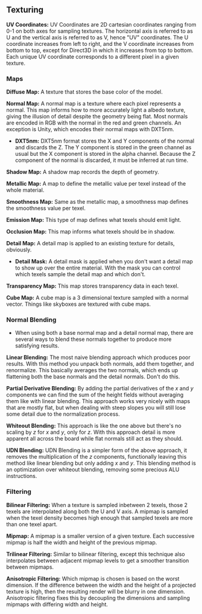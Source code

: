## Texturing

**UV Coordinates:** UV Coordinates are 2D cartesian coordinates ranging from 0-1 on both axes for sampling textures. The horizontal axis is referred to as U and the vertical axis is referred to as V, hence "UV" coordinates. The U coordinate increases from left to right, and the V coordinate increases from bottom to top, except for Direct3D in which it increases from top to bottom. Each unique UV coordinate corresponds to a different pixel in a given texture.

### Maps

**Diffuse Map:** A texture that stores the base color of the model.

**Normal Map:** A normal map is a texture where each pixel represents a normal. This map informs how to more accurately light a albedo texture, giving the illusion of detail despite the geometry being flat. Most normals are encoded in RGB with the normal in the red and green channels. An exception is Unity, which encodes their normal maps with DXT5nm.

* **DXT5nm:** DXT5nm format stores the X and Y components of the normal and discards the Z. The Y component is stored in the green channel as usual but the X component is stored in the alpha channel. Because the Z component of the normal is discarded, it must be inferred at run time.

**Shadow Map:** A shadow map records the depth of geometry.

**Metallic Map:** A map to define the metallic value per texel instead of the whole material.

**Smoothness Map:** Same as the metallic map, a smoothness map defines the smoothness value per texel.

**Emission Map:** This type of map defines what texels should emit light.

**Occlusion Map:** This map informs what texels should be in shadow.

**Detail Map:** A detail map is applied to an existing texture for details, obviously.

* **Detail Mask:** A detail mask is applied when you don't want a detail map to show up over the entire material. With the mask you can control which texels sample the detail map and which don't.

**Transparency Map:** This map stores transparency data in each texel.

**Cube Map:** A cube map is a 3 dimensional texture sampled with a normal vector. Things like skyboxes are textured with cube maps.

### Normal Blending

* When using both a base normal map and a detail normal map, there are several ways to blend these normals together to produce more satisfying results.

**Linear Blending:** The most naive blending approach which produces poor results. With this method you unpack both normals, add them together, and renormalize. This basically averages the two normals, which ends up flattening both the base normals and the detail normals. Don't do this.

**Partial Derivative Blending:** By adding the partial derivatives of the *x* and *y* components we can find the sum of the height fields without averaging them like with linear blending. This approach works very nicely with maps that are mostly flat, but when dealing with steep slopes you will still lose some detail due to the normalization process. 

**Whiteout Blending:** This approach is like the one above but there's no scaling by *z* for *x* and *y*, only for *z*. With this approach detail is more apparent all across the board while flat normals still act as they should.
 
**UDN Blending:** UDN Blending is a simpler form of the above approach, it removes the multiplication of the *z* components, functionally leaving this method like linear blending but only adding *x* and *y*. This blending method is an optimization over whiteout blending, removing some precious ALU instructions.

### Filtering

**Bilinear Filtering:** When a texture is sampled inbetween 2 texels, those 2 texels are interpolated along both the U and V axis. A mipmap is sampled when the texel density becomes high enough that sampled texels are more than one texel apart.

**Mipmap:** A mipmap is a smaller version of a given texture. Each successive mipmap is half the width and height of the previous mipmap.

**Trilinear Filtering:** Similar to bilinear filtering, except this technique also interpolates between adjacent mipmap levels to get a smoother transition between mipmaps.

**Anisotropic Filtering:** Which mipmap is chosen is based on the worst dimension. If the difference between the width and the height of a projected texture is high, then the resulting render will be blurry in one dimension. Anisotropic filtering fixes this by decoupling the dimensions and sampling mipmaps with differing width and height.